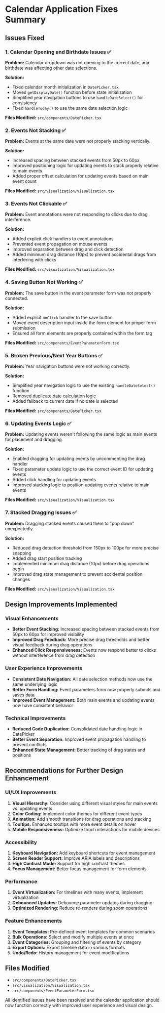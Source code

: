 # Calendar Application Fixes Summary

## Issues Fixed

### 1. Calendar Opening and Birthdate Issues ✅
**Problem:** Calendar dropdown was not opening to the correct date, and birthdate was affecting other date selections.

**Solution:**
- Fixed calendar month initialization in `DatePicker.tsx`
- Moved `getDisplayDate()` function before state initialization
- Simplified year navigation buttons to use `handleDateSelect()` for consistency
- Fixed `handleToday()` to use the same date selection logic

**Files Modified:** `src/components/DatePicker.tsx`

### 2. Events Not Stacking ✅
**Problem:** Events at the same date were not properly stacking vertically.

**Solution:**
- Increased spacing between stacked events from 50px to 60px
- Improved positioning logic for updating events to stack properly relative to main events
- Added proper offset calculation for updating events based on main event count

**Files Modified:** `src/visualization/Visualization.tsx`

### 3. Events Not Clickable ✅
**Problem:** Event annotations were not responding to clicks due to drag interference.

**Solution:**
- Added explicit click handlers to event annotations
- Prevented event propagation on mouse events
- Improved separation between drag and click detection
- Added minimum drag distance (10px) to prevent accidental drags from interfering with clicks

**Files Modified:** `src/visualization/Visualization.tsx`

### 4. Saving Button Not Working ✅
**Problem:** The save button in the event parameter form was not properly connected.

**Solution:**
- Added explicit `onClick` handler to the save button
- Moved event description input inside the form element for proper form submission
- Ensured all form elements are properly contained within the form tag

**Files Modified:** `src/components/EventParameterForm.tsx`

### 5. Broken Previous/Next Year Buttons ✅
**Problem:** Year navigation buttons were not working correctly.

**Solution:**
- Simplified year navigation logic to use the existing `handleDateSelect()` function
- Removed duplicate date calculation logic
- Added fallback to current date if no date is selected

**Files Modified:** `src/components/DatePicker.tsx`

### 6. Updating Events Logic ✅
**Problem:** Updating events weren't following the same logic as main events for placement and dragging.

**Solution:**
- Enabled dragging for updating events by uncommenting the drag handler
- Fixed parameter update logic to use the correct event ID for updating events
- Added click handling for updating events
- Improved stacking logic to position updating events relative to main events

**Files Modified:** `src/visualization/Visualization.tsx`

### 7. Stacked Dragging Issues ✅
**Problem:** Dragging stacked events caused them to "pop down" unexpectedly.

**Solution:**
- Reduced drag detection threshold from 150px to 100px for more precise snapping
- Added drag start position tracking
- Implemented minimum drag distance (10px) before drag operations begin
- Improved drag state management to prevent accidental position changes

**Files Modified:** `src/visualization/Visualization.tsx`

## Design Improvements Implemented

### Visual Enhancements
- **Better Event Stacking:** Increased spacing between stacked events from 50px to 60px for improved visibility
- **Improved Drag Feedback:** More precise drag thresholds and better visual feedback during drag operations
- **Enhanced Click Responsiveness:** Events now respond better to clicks without interference from drag detection

### User Experience Improvements
- **Consistent Date Navigation:** All date selection methods now use the same underlying logic
- **Better Form Handling:** Event parameters form now properly submits and saves data
- **Improved Event Management:** Both main events and updating events now have consistent behavior

### Technical Improvements
- **Reduced Code Duplication:** Consolidated date handling logic in DatePicker
- **Better Event Separation:** Improved event propagation handling to prevent conflicts
- **Enhanced State Management:** Better tracking of drag states and positions

## Recommendations for Further Design Enhancement

### UI/UX Improvements
1. **Visual Hierarchy:** Consider using different visual styles for main events vs. updating events
2. **Color Coding:** Implement color themes for different event types
3. **Animation:** Add smooth transitions for drag operations and stacking
4. **Tooltips:** Enhanced tooltips with more event details on hover
5. **Mobile Responsiveness:** Optimize touch interactions for mobile devices

### Accessibility
1. **Keyboard Navigation:** Add keyboard shortcuts for event management
2. **Screen Reader Support:** Improve ARIA labels and descriptions
3. **High Contrast Mode:** Support for high contrast themes
4. **Focus Management:** Better focus management for form elements

### Performance
1. **Event Virtualization:** For timelines with many events, implement virtualization
2. **Debounced Updates:** Debounce parameter updates during dragging
3. **Optimized Rendering:** Reduce re-renders during zoom operations

### Feature Enhancements
1. **Event Templates:** Pre-defined event templates for common scenarios
2. **Bulk Operations:** Select and modify multiple events at once
3. **Event Categories:** Grouping and filtering of events by category
4. **Export Options:** Export timeline data in various formats
5. **Undo/Redo:** History management for event modifications

## Files Modified
- `src/components/DatePicker.tsx`
- `src/visualization/Visualization.tsx`
- `src/components/EventParameterForm.tsx`

All identified issues have been resolved and the calendar application should now function correctly with improved user experience and visual design.